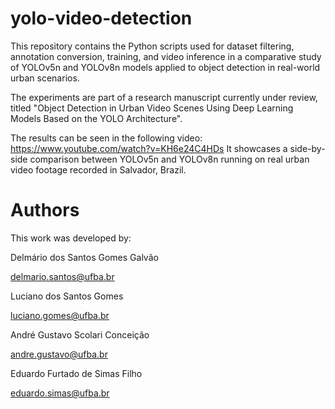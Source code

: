 # yolo-video-detection
This repository contains the Python scripts used for dataset filtering, annotation conversion, training, and video inference in a comparative study of YOLOv5n and YOLOv8n models applied to object detection in real-world urban scenarios.

The experiments are part of a research manuscript currently under review, titled "Object Detection in Urban Video Scenes Using Deep Learning Models Based on the YOLO Architecture".

The results can be seen in the following video:
https://www.youtube.com/watch?v=KH6e24C4HDs
It showcases a side-by-side comparison between YOLOv5n and YOLOv8n running on real urban video footage recorded in Salvador, Brazil.

# Authors
This work was developed by:

Delmário dos Santos Gomes Galvão

delmario.santos@ufba.br

Luciano dos Santos Gomes

luciano.gomes@ufba.br

André Gustavo Scolari Conceição

andre.gustavo@ufba.br

Eduardo Furtado de Simas Filho

eduardo.simas@ufba.br
